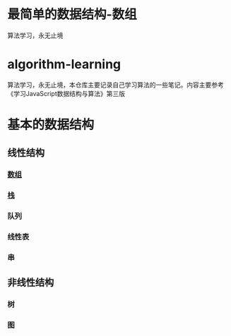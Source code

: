 
# 最简单的数据结构-数组
算法学习，永无止境
# algorithm-learning
算法学习，永无止境，本仓库主要记录自己学习算法的一些笔记。内容主要参考《学习JavaScript数据结构与算法》第三版
# 基本的数据结构
## 线性结构
### [数组](https://github.com/HolinWang/algorithm-learning/tree/main/Array)
### [栈](https://github.com/HolinWang/algorithm-learning/tree/main/Stack)
### 队列
### 线性表
### 串
## 非线性结构
### 树
### 图

